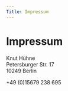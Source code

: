 ```yaml
---
Title: Impressum
---
```

# Impressum

Knut Hühne  
Petersburger Str. 17  
10249 Berlin

+49 (0)15679 238 695
